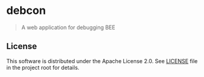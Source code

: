 # debcon

> A web application for debugging BEE

## License

This software is distributed under the Apache License 2.0. See
[LICENSE](../../LICENSE) file in the project root for details.
